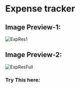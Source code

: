 # Expense tracker
## Image Preview-1:
![ExpRes1](https://github.com/user-attachments/assets/94230997-bace-4f17-8263-7799daa3bb4d)

## Image Preview-2:
![ExpResFull](https://github.com/user-attachments/assets/99eba162-bdef-4fc9-a267-d5fc1c5a4b9e)
### Try This here:
